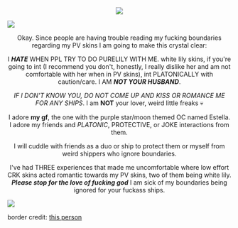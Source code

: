 <div align="center">
  <img src="https://static.wikia.nocookie.net/cookierunkingdom/images/c/c1/Pure_vanilla_soul_jam.png/revision/latest?cb=20210530043923">
</div>

![](https://64.media.tumblr.com/e86607f100caa7c245bcd889f061b06f/db26be39848f24fa-de/s2048x3072/66c10030bbf5ee6a52e5044b709b3603d008289e.pnj)

<p align="center">Okay. Since people are having trouble reading my fucking boundaries regarding my PV skins I am going to make this crystal clear:</p>

<p align="center">I <B><I>HATE</I></B> WHEN PPL TRY TO DO PURELILY WITH ME. white lily skins, if you're going to int (I recommend you don't, honestly, I really dislike her and am not comfortable with her when in PV skins), int PLATONICALLY with caution/care. I AM <B><I>NOT YOUR HUSBAND</I></B>.</p>

<p align="center"><I>IF I DON'T KNOW YOU, DO NOT COME UP AND KISS OR ROMANCE ME FOR ANY SHIPS</I>. I am <B>NOT</B> your lover, weird little freaks 💀</p>

<p align="center">I adore <B>my gf</B>, the one with the purple star/moon themed OC named Estella. I adore my friends and <I>PLATONIC</I>, PROTECTIVE, or JOKE interactions from them.</p>

<p align="center">I will cuddle with friends as a duo or ship to protect them or myself from weird shippers who ignore boundaries.</p>

<p align="center">I've had THREE experiences that made me uncomfortable where low effort CRK skins acted romantic towards my PV skins, two of them being white lily. <B><I>Please stop for the love of fucking god</I></B> I am sick of my boundaries being ignored for your fuckass ships.</p>

![](https://64.media.tumblr.com/dd986b8df8c320ac75158a3b24241b50/1d4dc302c2811eae-8e/s2048x3072/3c23c0e62d0ad9399bb1b8bb8a6360436371b92b.pnj)

border credit: [this ](https://www.tumblr.com/sisterlucifergraphics)[person](https://www.tumblr.com/sister-lucifer)
<!--
**lonelybluebird/lonelybluebird** is a ✨ _special_ ✨ repository because its `README.md` (this file) appears on your GitHub profile.>
